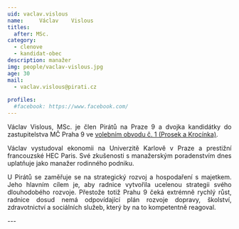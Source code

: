 ```yaml
---
uid: vaclav.vislous
name:     Václav	Vislous
titles:
  after: MSc.
category:
  - clenove
  - kandidat-obec
description: manažer
img: people/vaclav-vislous.jpg
age: 30
mail:
  - vaclav.vislous@pirati.cz
 
profiles:
  #facebook: https://www.facebook.com/
---
```

<p style='text-align: justify;'>
Václav Vislous, MSc. je člen Pirátů na Praze 9 a dvojka kandidátky do zastupitelstva MČ Praha 9 ve <a href="/komunalni-volby-2018/prosek/" target="_self"><u>volebním obvodu č. 1 (Prosek a Krocínka)</u></a>.
</p><p style='text-align: justify;'>
Václav vystudoval ekonomii na Univerzitě Karlově v Praze a prestižní francouzské HEC Paris. Své zkušenosti s manažerským poradenstvím dnes uplatňuje jako manažer rodinného podniku. 
</p><p style='text-align: justify;'>
U Pirátů se zaměřuje se na strategický rozvoj a hospodaření s majetkem. Jeho hlavním cílem je, aby radnice vytvořila ucelenou strategii svého dlouhodobého rozvoje. Přestože totiž Prahu 9 čeká extrémně rychlý růst, radnice dosud nemá odpovídající plán rozvoje dopravy, školství, zdravotnictví a sociálních služeb, který by na to kompetentně reagoval.
</p>
---